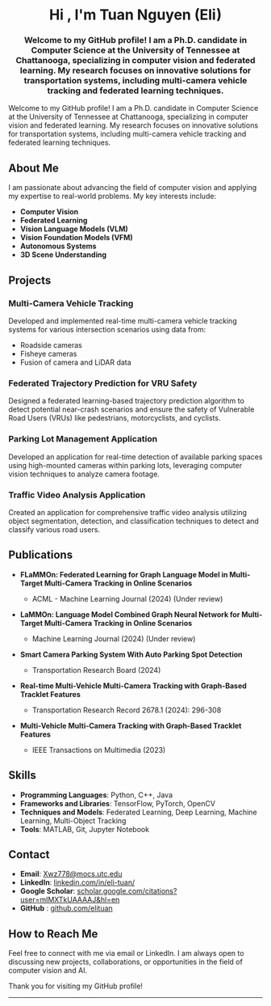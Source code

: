 <h1 align="center">Hi , I'm Tuan Nguyen (Eli)</h1>
<h3 align="center">Welcome to my GitHub profile! I am a Ph.D. candidate in Computer Science at the University of Tennessee at Chattanooga, specializing in computer vision and federated learning. My research focuses on innovative solutions for transportation systems, including multi-camera vehicle tracking and federated learning techniques.
</h3>


Welcome to my GitHub profile! I am a Ph.D. candidate in Computer Science at the University of Tennessee at Chattanooga, specializing in computer vision and federated learning. My research focuses on innovative solutions for transportation systems, including multi-camera vehicle tracking and federated learning techniques.

## About Me

I am passionate about advancing the field of computer vision and applying my expertise to real-world problems. My key interests include:
- **Computer Vision**
- **Federated Learning**
- **Vision Language Models (VLM)**
- **Vision Foundation Models (VFM)**
- **Autonomous Systems**
- **3D Scene Understanding**

## Projects

### Multi-Camera Vehicle Tracking
Developed and implemented real-time multi-camera vehicle tracking systems for various intersection scenarios using data from:
- Roadside cameras
- Fisheye cameras
- Fusion of camera and LiDAR data

### Federated Trajectory Prediction for VRU Safety
Designed a federated learning-based trajectory prediction algorithm to detect potential near-crash scenarios and ensure the safety of Vulnerable Road Users (VRUs) like pedestrians, motorcyclists, and cyclists.

### Parking Lot Management Application
Developed an application for real-time detection of available parking spaces using high-mounted cameras within parking lots, leveraging computer vision techniques to analyze camera footage.

### Traffic Video Analysis Application
Created an application for comprehensive traffic video analysis utilizing object segmentation, detection, and classification techniques to detect and classify various road users.

## Publications

- **FLaMMOn: Federated Learning for Graph Language Model in Multi-Target Multi-Camera Tracking in Online Scenarios**
  - ACML - Machine Learning Journal (2024) (Under review)

- **LaMMOn: Language Model Combined Graph Neural Network for Multi-Target Multi-Camera Tracking in Online Scenarios**
  - Machine Learning Journal (2024) (Under review)

- **Smart Camera Parking System With Auto Parking Spot Detection**
  - Transportation Research Board (2024)

- **Real-time Multi-Vehicle Multi-Camera Tracking with Graph-Based Tracklet Features**
  - Transportation Research Record 2678.1 (2024): 296-308

- **Multi-Vehicle Multi-Camera Tracking with Graph-Based Tracklet Features**
  - IEEE Transactions on Multimedia (2023)

## Skills

- **Programming Languages**: Python, C++, Java
- **Frameworks and Libraries**: TensorFlow, PyTorch, OpenCV
- **Techniques and Models**: Federated Learning, Deep Learning, Machine Learning, Multi-Object Tracking
- **Tools**: MATLAB, Git, Jupyter Notebook

## Contact

- **Email**: Xwz778@mocs.utc.edu
- **LinkedIn**: [linkedin.com/in/eli-tuan/](https://linkedin.com/in/eli-tuan/)
- **Google Scholar**: [scholar.google.com/citations?user=mIMXTkUAAAAJ&hl=en](https://scholar.google.com/citations?user=mIMXTkUAAAAJ&hl=en)
- **GitHub**
: [github.com/elituan](https://github.com/elituan)

## How to Reach Me

Feel free to connect with me via email or LinkedIn. I am always open to discussing new projects, collaborations, or opportunities in the field of computer vision and AI.

Thank you for visiting my GitHub profile!

---

